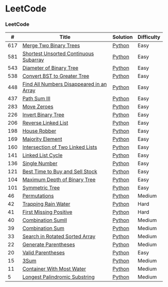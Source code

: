 LeetCode
========

### LeetCode


| # | Title | Solution | Difficulty |
|---| ----- | -------- | ---------- |
|617|[Merge Two Binary Trees](https://leetcode.com/problems/merge-two-binary-trees/) | [Python](./Python/MergeTwoBinaryTrees/MergeTwoBinaryTrees.py) |Easy|
|581|[Shortest Unsorted Continuous Subarray](https://leetcode.com/problems/shortest-unsorted-continuous-subarray/) | [Python](./Python/ShortestUnsortedContinuousSubarray/ShortestUnsortedContinuousSubarray.py) |Easy|
|543|[Diameter of Binary Tree](https://leetcode.com/problems/diameter-of-binary-tree/) | [Python](./Python/DiameterofBinaryTree/DiameterofBinaryTree.py) |Easy|
|538|[Convert BST to Greater Tree](https://leetcode.com/problems/convert-bst-to-greater-tree/) | [Python](./Python/ConvertBSTtoGreaterTree/ConvertBSTtoGreaterTree.py) |Easy|
|448|[Find All Numbers Disappeared in an Array](https://leetcode.com/problems/find-all-numbers-disappeared-in-an-array/) | [Python](./Python/FindAllNumbersDisappearedinanArray/FindAllNumbersDisappearedinanArray.py) |Easy|
|437|[Path Sum III](https://leetcode.com/problems/path-sum-iii/) | [Python](./Python/PathSumIII/PathSumIII.py) |Easy|
|283|[Move Zeroes](https://leetcode.com/problems/move-zeroes/) | [Python](./Python/MoveZeroes/MoveZeroes.py) |Easy|
|226|[Invert Binary Tree](https://leetcode.com/problems/invert-binary-tree/) | [Python](./Python/InvertBinaryTree/InvertBinaryTree.py) |Easy|
|206|[Reverse Linked List](https://leetcode.com/problems/reverse-linked-list/) | [Python](./Python/ReverseLinkedList/ReverseLinkedList.py) |Easy|
|198|[House Robber](https://leetcode.com/problems/house-robber/) | [Python](./Python/HouseRobber/HouseRobber.py) |Easy|
|169|[Majority Element](https://leetcode.com/problems/majority-element/) | [Python](./Python/MajorityElement/MajorityElement.py) |Easy|
|160|[Intersection of Two Linked Lists](https://leetcode.com/problems/intersection-of-two-linked-lists/) | [Python](./Python/IntersectionofTwoLinkedLists/IntersectionofTwoLinkedLists.py) |Easy|
|141|[Linked List Cycle](https://leetcode.com/problems/linked-list-cycle/) | [Python](./Python/LinkedListCycle/LinkedListCycle.py) |Easy|
|136|[Single Number](https://leetcode.com/problems/single-number/) | [Python](./Python/SingleNumber/SingleNumber.py) |Easy|
|121|[Best Time to Buy and Sell Stock](https://leetcode.com/problems/best-time-to-buy-and-sell-stock/) | [Python](./Python/BestTimetoBuyandSellStock/BestTimetoBuyandSellStock.py) |Easy|
|104|[Maximum Depth of Binary Tree](https://leetcode.com/problems/maximum-depth-of-binary-tree/) | [Python](./Python/MaximumDepthofBinaryTree/MaximumDepthofBinaryTree.py) |Easy|
|101|[Symmetric Tree](https://leetcode.com/problems/symmetric-tree/) | [Python](./Python/SymmetricTree/SymmetricTree.py) |Easy|
|46|[Permutations](https://leetcode.com/problems/permutations/) | [Python](./Python/Permutations/Permutations.py) |Medium|
|42|[Trapping Rain Water](https://leetcode.com/problems/trapping-rain-water/) | [Python](./Python/TrappingRainWater/TrappingRainWater.py) |Hard|
|41|[First Missing Positive](https://leetcode.com/problems/first-missing-positive/) | [Python](./Python/FirstMissingPositive/FirstMissingPositive.py) |Hard|
|40|[Combination SumⅡ](https://leetcode.com/problems/combination-sum-ii/) | [Python](./Python/CombinationSumⅡ/CombinationSumⅡ.py) |Medium|
|39|[Combination Sum](https://leetcode.com/problems/combination-sum/) | [Python](./Python/CombinationSum/CombinationSum.py) |Medium|
|33|[Search in Rotated Sorted Array](https://leetcode.com/problems/search-in-rotated-sorted-array/) | [Python](./Python/SearchinRotatedSortedArray/SearchinRotatedSortedArray.py) |Medium|
|22|[Generate Parentheses](https://leetcode.com/problems/generate-parentheses/)| [Python](./Python/GenerateParentheses/GenerateParentheses.py) |Medium|
|20|[Valid Parentheses](https://leetcode.com/problems/valid-parentheses/) | [Python](./Python/ValidParentheses/ValidParentheses.py) |Easy|
|15|[3Sum](https://leetcode.com/problems/3sum/) | [Python](./Python/3Sum/3Sum.py) |Medium|
|11|[Container With Most Water](https://leetcode.com/problems/container-with-most-water/) | [Python](./Python/ContainerWithMostWater/ContainerWithMostWater.py) |Medium|
|5|[Longest Palindromic Substring](https://leetcode.com/problems/longest-palindromic-substring/) | [Python](./Python/LongestPalindromicSubstring/LongestPalindromicSubstring.py) |Medium|
